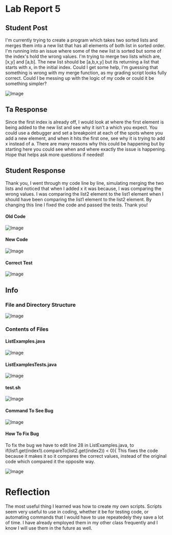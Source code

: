 # Lab Report 5

## Student Post

I'm currently trying to create a program which takes two sorted lists and merges them into
a new list that has all elements of both list in sorted order. I'm running into an issue where
some of the new list is sorted but some of the index's hold the wrong values. I'm trying
to merge two lists which are, [x,y] and [a,b]. The new list should be [a,b,x,y] but its returning a list
that starts with x, in the initial index. Could I get some help, I'm guessing that something
is wrong with my merge function, as my grading script looks fully correct. Could I be messing up with
the logic of my code or could it be something simpler?

![Image](bugtest.png)

## Ta Response

Since the first index is already off, I would look at where the first element is being added to the new list
and see why it isn't a which you expect. You could use a debugger and set a breakpoint at each of the spots
where you add a new element, and when it hits the first one, see why it is trying to add x instead of a. There are
many reasons why this could be happening but by starting here you could see when and where exactly the issue is
happening. Hope that helps ask more questions if needed!

## Student Response

Thank you, I went through my code line by line, simulating merging the two lists and noticed that when I added
x it was because, I was comparing the wrong values. I was comparing the list2 element to the list1 element when
I should have been comparing the list1 element to the list2 element. By changing this line I fixed the code and passed
the tests. Thank you!

#### Old Code

![Image](oldCode.png)

#### New Code

![Image](newCode.png)

#### Correct Test

![Image](CorrectTest.png)


## Info

### File and Directory Structure

![Image](FileandDirectory.png)

### Contents of Files

#### ListExamples.java

![Image](Merge.png)

#### ListExamplesTests.java

![Image](Test.png)

#### test.sh

![Image](testsh.png)

#### Command To See Bug

![Image](Test.png)

#### How To Fix Bug

To fix the bug we have to edit line 28 in ListExamples.java, to if(list1.get(index1).compareTo(list2.get(index2)) < 0){
This fixes the code because it makes it so it compares the correct values, instead of the original code which compared it the opposite
way.

![Image](FixedBug.png)

# Reflection

The most useful thing I learned was how to create my own scripts. Scripts seem very useful to use in coding, whether it be for testing
code, or automating commands that I would have to use repeatedely they save a lot of time. I have already employed them in my other class
frequently and I know I will use them in the future as well. 

